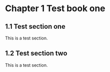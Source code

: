 # Chapter 1 Test book one

## 1.1 Test section one 

This is a test section.

## 1.2 Test section two

This is a test section.
